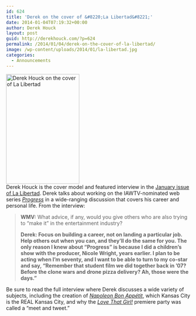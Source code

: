 ```yaml
---
id: 624
title: 'Derek on the cover of &#8220;La Libertad&#8221;'
date: 2014-01-04T07:19:32+00:00
author: Derek Houck
layout: post
guid: http://derekhouck.com/?p=624
permalink: /2014/01/04/derek-on-the-cover-of-la-libertad/
image: /wp-content/uploads/2014/01/la-libertad.jpg
categories:
  - Announcements
---
```

[<img src="http://derekhouck.com/wp-content/uploads/2014/01/DH-cover-200x300.jpg" alt="Derek Houck on the cover of La Libertad" width="200" height="300" class="aligncenter size-medium wp-image-628" srcset="http://derekhouck.com/wp-content/uploads/2014/01/DH-cover-200x300.jpg 200w, http://derekhouck.com/wp-content/uploads/2014/01/DH-cover-682x1024.jpg 682w, http://derekhouck.com/wp-content/uploads/2014/01/DH-cover.jpg 800w" sizes="(max-width: 200px) 100vw, 200px" />](http://lalibertadmag.blogspot.com/2014/01/interview-with-derek-houck.html)  
Derek Houck is the cover model and featured interview in the [January issue of La Libertad](http://lalibertadmag.blogspot.com/2014/01/interview-with-derek-houck.html). Derek talks about working on the IAWTV-nominated web series [_Progress_](http://progresstheseries.com/) in a wide-ranging discussion that covers his career and personal life. From the interview:

> **WMV:** What advice, if any, would you give others who are also trying to “make it” in the entertainment industry?
> 
> **Derek: Focus on building a career, not on landing a particular job. Help others out when you can, and they&#8217;ll do the same for you. The only reason I knew about &#8220;Progress&#8221; is because I did a children&#8217;s show with the producer, Nicole Wright, years earlier. I plan to be acting when I&#8217;m seventy, and I want to be able to turn to my co-star and say, &#8220;Remember that student film we did together back in &#8217;07? Before the clone wars and drone pizza delivery? Ah, those were the days.&#8221;** 

Be sure to read the full interview where Derek discusses a wide variety of subjects, including the creation of [_Napoleon Bon Appétit_](http://napoleonbonappetit.com/), which Kansas City is the REAL Kansas City, and why the [_Love That Girl!_](http://tvone.tv/shows/love_that_girl.html) premiere party was called a &#8220;meet and tweet.&#8221;